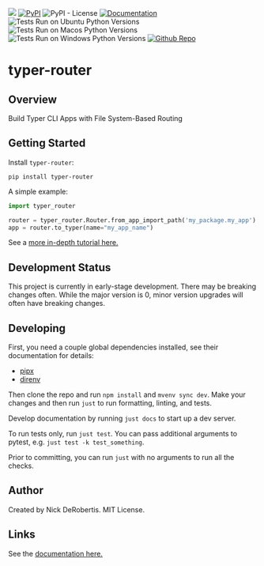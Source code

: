 

[![](https://codecov.io/gh/nickderobertis/typer-router/branch/main/graph/badge.svg)](https://codecov.io/gh/nickderobertis/typer-router)
[![PyPI](https://img.shields.io/pypi/v/typer-router)](https://pypi.org/project/typer-router/)
![PyPI - License](https://img.shields.io/pypi/l/typer-router)
[![Documentation](https://img.shields.io/badge/documentation-pass-green)](https://nickderobertis.github.io/typer-router/)
![Tests Run on Ubuntu Python Versions](https://img.shields.io/badge/Tests%20Ubuntu%2FPython-3.8%20%7C%203.9%20%7C%203.10-blue)
![Tests Run on Macos Python Versions](https://img.shields.io/badge/Tests%20Macos%2FPython-3.8%20%7C%203.9%20%7C%203.10-blue)
![Tests Run on Windows Python Versions](https://img.shields.io/badge/Tests%20Windows%2FPython-3.8%20%7C%203.9%20%7C%203.10-blue)
[![Github Repo](https://img.shields.io/badge/repo-github-informational)](https://github.com/nickderobertis/typer-router/)


#  typer-router

## Overview

Build Typer CLI Apps with File System-Based Routing

## Getting Started

Install `typer-router`:

```
pip install typer-router
```

A simple example:

```python
import typer_router

router = typer_router.Router.from_app_import_path('my_package.my_app')
app = router.to_typer(name="my_app_name")
```

See a
[more in-depth tutorial here.](
https://nickderobertis.github.io/typer-router/tutorial.html
)

## Development Status

This project is currently in early-stage development. There may be
breaking changes often. While the major version is 0, minor version
upgrades will often have breaking changes.

## Developing

First, you need a couple global dependencies installed, see their documentation for details:
- [pipx](https://pypa.github.io/pipx/installation/)
- [direnv](https://direnv.net/docs/installation.html)

Then clone the repo and run `npm install` and `mvenv sync dev`. Make your changes and then run `just` to run formatting,
linting, and tests.

Develop documentation by running `just docs` to start up a dev server.

To run tests only, run `just test`. You can pass additional arguments to pytest,
e.g. `just test -k test_something`.

Prior to committing, you can run `just` with no arguments to run all the checks.

## Author

Created by Nick DeRobertis. MIT License.

## Links

See the
[documentation here.](
https://nickderobertis.github.io/typer-router/
)
